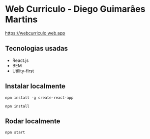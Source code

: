 # Web Curriculo - Diego Guimarães Martins

https://webcurriculo.web.app

## Tecnologias usadas

- React.js
- BEM
- Utility-first

## Instalar localmente

```npm install -g create-react-app```

```npm install```

## Rodar localmente

```npm start```